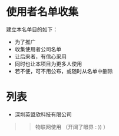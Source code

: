 # 使用者名单收集 #

建立本名单目的如下：
  * 为了推广
  * 收集使用者公司名单
  * 让后来者，有信心采用
  * 同时也让本项目为更多人使用
  * 若不便，可不用公布，或随时从名单中删除

# 列表 #
  * 深圳英盟欣科技有限公司
> > 物联网使用 （开阔了眼界 : )) ）
